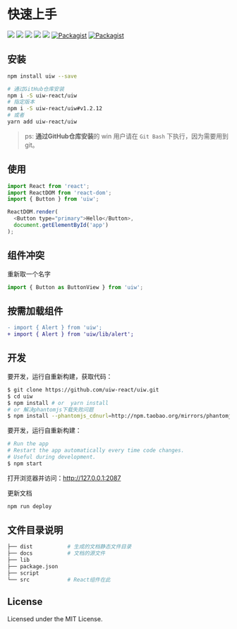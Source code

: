 快速上手
===

[![](https://api.travis-ci.org/uiw-react/uiw.svg?branch=master)](https://travis-ci.org/uiw-react/uiw/builds) [![](https://img.shields.io/github/issues/uiw-react/uiw.svg)](https://github.com/uiw-react/uiw/issues) [![](https://img.shields.io/github/forks/uiw-react/uiw.svg)](https://github.com/uiw-react/uiw/network) [![](https://img.shields.io/github/stars/uiw-react/uiw.svg)](https://github.com/uiw-react/uiw/stargazers) [![](https://img.shields.io/github/release/uiw-react/uiw.svg)](https://github.com/uiw-react/uiw/releases) [![Packagist](https://img.shields.io/dub/l/vibe-d.svg)](https://github.com/uiw-react/uiw) [![Packagist](https://img.shields.io/npm/v/uiw.svg)](https://www.npmjs.com/package/uiw)

## 安装

```bash
npm install uiw --save

# 通过GitHub仓库安装
npm i -S uiw-react/uiw
# 指定版本
npm i -S uiw-react/uiw#v1.2.12
# 或者
yarn add uiw-react/uiw
```
> ps: **通过GitHub仓库安装**的 win 用户请在 `Git Bash` 下执行，因为需要用到 git。

## 使用

```js
import React from 'react';
import ReactDOM from 'react-dom';
import { Button } from 'uiw';

ReactDOM.render(
  <Button type="primary">Hello</Button>, 
  document.getElementById('app')
);
```

## 组件冲突

重新取一个名字

```js
import { Button as ButtonView } from 'uiw';
```

## 按需加载组件

```diff
- import { Alert } from 'uiw';
+ import { Alert } from 'uiw/lib/alert';
```

## 开发

要开发，运行自重新构建，获取代码：

```bash
$ git clone https://github.com/uiw-react/uiw.git
$ cd uiw
$ npm install # or  yarn install
# or 解决phantomjs下载失败问题
$ npm install --phantomjs_cdnurl=http://npm.taobao.org/mirrors/phantomjs
```

要开发，运行自重新构建：

```bash
# Run the app
# Restart the app automatically every time code changes. 
# Useful during development.
$ npm start
```

打开浏览器并访问：http://127.0.0.1:2087

更新文档

```bash
npm run deploy
```

## 文件目录说明

```bash
├── dist           # 生成的文档静态文件目录
├── docs           # 文档的源文件
├── lib            
├── package.json
├── script
└── src            # React组件在此
```

## License

Licensed under the MIT License.
